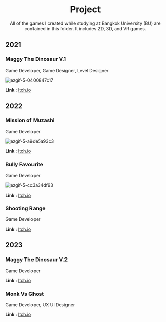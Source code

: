 <div align="center">
  <h1>Project</h1>
</div>
<div align="center">
All of the games I created while studying at Bangkok University (BU) are contained in this folder. It includes 2D, 3D, and VR games.
</div>

## 2021

### Maggy The Dinosaur V.1

Game Developer, Game Designer, Level Designer

![ezgif-5-0400847c17](https://github.com/SuNnY54569/Portfolio/assets/87000150/07f5f916-4ad0-4c22-9f18-18ffe044169d)

__Link :__ [Itch.io](https://sunny54569.itch.io/maggy-the-dinosaur-v1)

## 2022

### Mission of Muzashi

Game Developer

![ezgif-5-a9de5a93c3](https://github.com/SuNnY54569/Portfolio/assets/87000150/57bf5546-5c5f-44a4-b8d6-4c65dc03b92e)

__Link :__ [Itch.io](https://sunny54569.itch.io/mission-of-muzashi)

### Bully Favourite

Game Developer

![ezgif-5-cc3a34df93](https://github.com/SuNnY54569/Portfolio/assets/87000150/e2a05eef-94c2-4db2-8c67-b4b5d85c2342)

__Link :__ [Itch.io](https://sunny54569.itch.io/bully-favourite)

### Shooting Range

Game Developer



__Link :__ [Itch.io](https://sunny54569.itch.io/shooting-range)

## 2023

### Maggy The Dinosaur V.2

Game Developer



__Link :__ [Itch.io](https://sunny54569.itch.io/maggy-the-dinosaur-v2)

### Monk Vs Ghost

Game Developer, UX UI Designer



__Link :__ [Itch.io](https://sunny54569.itch.io/maggy-the-dinosaur-v2)





